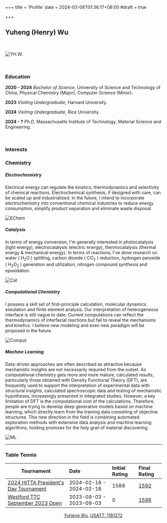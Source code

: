 +++
title = 'Profile'
date = 2024-03-06T01:36:17+08:00
#draft = true

+++
## Yuheng (Henry) Wu

&nbsp;

![YH.W.](/profile-img/selfie.jpg)

&nbsp;

### **Education**

**2020 - 2024**   *Bachelor of Science*, University of Science and Technology of China, Physical Chemistry (Major), Computer Science (Minor).

**2023** *Visiting Undergraduate*, Harvard University.

**2024** *Visiting Undergraduate*, Rice University.

**2024 - ?** *Ph.D*, Massachusetts Institute of Technology, Material Science and Engineering.

&nbsp;

### **Interests**

### Chemistry

##### **Electrochemistry**

Electrical energy can regulate the kinetics, thermodynamics and selectivity of chemical reactions. Electrochemical synthesis, if designed with care, can be scaled up and industrialized. In the future, I intend to incorporate electrochemistry into conventional chemical industries to reduce energy consumption, simplify product separation and eliminate waste disposal.

![EChem](/profile-img/EChem.png)

##### **Catalysis**

In terms of energy conversion, I\'m generally interested in photocatalysis (light energy), electrocatalysis (electric energy), thermocatalysis (thermal energy & mechanical energy). In terms of reactions, I\'ve done research on water ( $\mathrm{H_2O}$ ) splitting, carbon dioxide ( $\mathrm{CO_2}$ ) reduction, hydrogen peroxide ( $\mathrm{H_2O_2}$ ) generation and utilization, nitrogen compound synthesis and epoxidation.

![Cat](/profile-img/Cat.png)

##### **Computational Chemistry**

I possess a skill set of first-principle calculation, molecular dynamics simulation and finite element analysis. Our interpretation of heterogeneous interface is still vague to date. Current computations can reflect the thermodynamics of interfacial reactions but fail to reveal the mechanisms and kinetics. I believe new modeling and even new paradigm will be proposed in the future.

![Comput](/profile-img/Comput.png)

##### **Machine Learning**

Data-driven approaches are often described as attractive because mechanistic insights are not necessarily required from the outset. As computational chemistry gets more and more mature, calculated results, particularly those obtained with Density Functional Theory (DFT), are frequently used to support the interpretation of experimental data with structural insights, calculated spectroscopic data and testing of mechanistic hypotheses, increasingly presented in integrated studies. However, a key limitation of DFT is the computational cost of the calculations. Therefore, people are trying to develop deep generative models based on machine learning, which directly learn from the training data consisting of objective structures. This new direction in the field is combining automated exploration methods with extensive data analysis and machine learning algorithms, holding promises for the holy grail of material discovering.

![ML](/profile-img/ML.png)

------

### Table Tennis

| Tournament                                                   | Date                    | Initial Rating | Final Rating                                                 |
| ------------------------------------------------------------ | :---------------------- | :------------- | :----------------------------------------------------------- |
| [2024 HITTA President\'s Day Tournament](https://usatt.simplycompete.com/t/tr/14937?uai=181272) | 2024-02-18 - 2024-02-18 | 1588           | [1592](https://usatt.simplycompete.com/exp/index?tri=14937&uai=181272) |
| [Westford TTC September 2023 Open](https://usatt.simplycompete.com/t/tr/14776?uai=181272) | 2023-09-03 - 2023-09-03 | 0              | [1588](https://usatt.simplycompete.com/exp/index?tri=14776&uai=181272) |

&nbsp;&nbsp;&nbsp;&nbsp;&nbsp;&nbsp;&nbsp;&nbsp;&nbsp;&nbsp;&nbsp;&nbsp;&nbsp;&nbsp;&nbsp;&nbsp;&nbsp;&nbsp;&nbsp;&nbsp;&nbsp;&nbsp;&nbsp;&nbsp;&nbsp;&nbsp;&nbsp;&nbsp;&nbsp;&nbsp;&nbsp;&nbsp;&nbsp;&nbsp;&nbsp;&nbsp;&nbsp;&nbsp;&nbsp;&nbsp;&nbsp;&nbsp;&nbsp;&nbsp;&nbsp;&nbsp;&nbsp;&nbsp;[Yuheng Wu](https://usatt.simplycompete.com/userAccount/up/181272?uai=181272&embedded=&max=20), [USATT: 1181272](https://usatt.simplycompete.com/userAccount/up/181272?uai=181272&embedded=&max=20)

